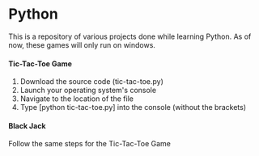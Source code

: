 # Python

This is a repository of various projects done while learning Python. As of now, these games will only run on windows.

#### Tic-Tac-Toe Game
1. Download the source code (tic-tac-toe.py)
2. Launch your operating system's console
3. Navigate to the location of the file
4. Type [python tic-tac-toe.py] into the console (without the brackets)


#### Black Jack
Follow the same steps for the Tic-Tac-Toe Game